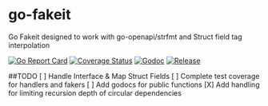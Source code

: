 # go-fakeit
Go Fakeit designed to work with go-openapi/strfmt and Struct field tag interpolation

[![Go Report Card](https://goreportcard.com/badge/github.com/the0rem/go-fakeit)](https://goreportcard.com/report/github.com/the0rem/go-fakeit)
[![Coverage Status](https://coveralls.io/repos/github/the0rem/go-fakeit/badge.svg?branch=master)](https://coveralls.io/github/the0rem/go-fakeit?branch=master)
[![Godoc](https://godoc.org/github.com/the0rem/go-fakeit?status.svg)](https://godoc.org/github.com/the0rem/go-fakeit)
[![Release](https://img.shields.io/github/release/the0rem/go-fakeit.svg)](https://github.com/the0rem/go-fakeit/releases/latest)

##TODO
[ ] Handle Interface & Map Struct Fields
[ ] Complete test coverage for handlers and fakers
[ ] Add godocs for public functions
[X] Add handling for limiting recursion depth of circular dependencies